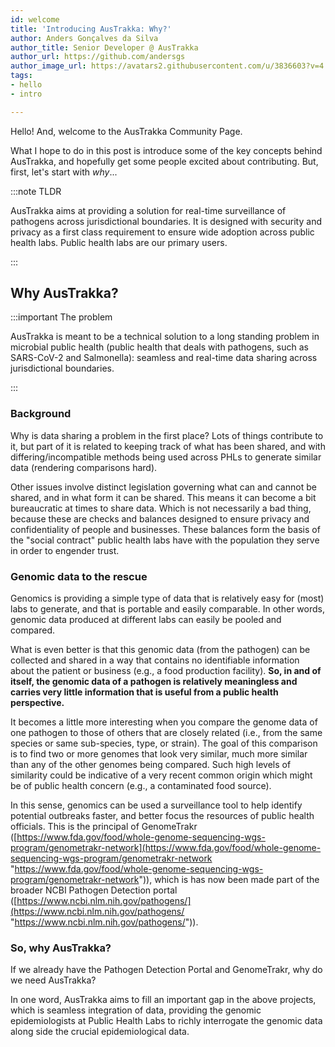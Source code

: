 ```yaml
---
id: welcome
title: 'Introducing AusTrakka: Why?'
author: Anders Gonçalves da Silva
author_title: Senior Developer @ AusTrakka
author_url: https://github.com/andersgs
author_image_url: https://avatars2.githubusercontent.com/u/3836603?v=4
tags:
- hello
- intro

---
```

Hello! And, welcome to the AusTrakka Community Page.

What I hope to do in this post is introduce some of the key concepts behind AusTrakka, and hopefully get some people excited about contributing. But, first, let's start with _why_...

:::note TLDR

AusTrakka aims at providing a solution for real-time surveillance of pathogens across jurisdictional boundaries. It is designed with security and privacy as a first class requirement to ensure wide adoption across public health labs. Public health labs are our primary users.

:::

## Why AusTrakka?

:::important The problem

AusTrakka is meant to be a technical solution to a long standing problem in microbial public health (public health that deals with pathogens, such as SARS-CoV-2 and Salmonella): seamless and real-time data sharing across jurisdictional boundaries.

:::

### Background

Why is data sharing a problem in the first place? Lots of things contribute to it, but part of it is related to keeping track of what has been shared, and with differing/incompatible methods being used across PHLs to generate similar data (rendering comparisons hard).

Other issues involve distinct legislation governing what can and cannot be shared, and in what form it can be shared. This means it can become a bit bureaucratic at times to share data. Which is not necessarily a bad thing, because these are checks and balances designed to ensure privacy and confidentiality of people and businesses. These balances form the basis of the "social contract" public health labs have with the population they serve in order to engender trust.

### Genomic data to the rescue

Genomics is providing a simple type of data that is relatively easy for (most) labs to generate, and that is portable and easily comparable. In other words, genomic data produced at different labs can easily be pooled and compared.

What is even better is that this genomic data (from the pathogen) can be collected and shared in a way that contains no identifiable information about the patient or business (e.g., a food production facility). **So, in and of itself, the genomic data of a pathogen is relatively meaningless and carries very little information that is useful from a public health perspective.**

It becomes a little more interesting when you compare the genome data of one pathogen to those of others that are closely related (i.e., from the same species or same sub-species, type, or strain). The goal of this comparison is to find two or more genomes that look very similar, much more similar than any of the other genomes being compared. Such high levels of similarity could be indicative of a very recent common origin which might be of public health concern (e.g., a contaminated food source).

In this sense, genomics can be used a surveillance tool to help identify potential outbreaks faster, and better focus the resources of public health officials. This is the principal of GenomeTrakr ([https://www.fda.gov/food/whole-genome-sequencing-wgs-program/genometrakr-network](https://www.fda.gov/food/whole-genome-sequencing-wgs-program/genometrakr-network "https://www.fda.gov/food/whole-genome-sequencing-wgs-program/genometrakr-network")), which is has now been made part of the broader NCBI Pathogen Detection portal ([https://www.ncbi.nlm.nih.gov/pathogens/](https://www.ncbi.nlm.nih.gov/pathogens/ "https://www.ncbi.nlm.nih.gov/pathogens/")).

### So, why AusTrakka?

If we already have the Pathogen Detection Portal and GenomeTrakr, why do we need AusTrakka? 

In one word, AusTrakka aims to fill an important gap in the above projects, which is seamless integration of data, providing the genomic epidemiologists at Public Health Labs to richly interrogate the genomic data along side the crucial epidemiological data.